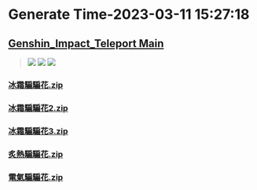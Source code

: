 # Generate Time-2023-03-11 15:27:18

## [Genshin_Impact_Teleport Main](https://github.com/Sam5440/Genshin_Impact_Teleport)

>![](https://komarev.com/ghpvc/?username=done439)
>![](https://komarev.com/ghpvc/?username=done438)
>![](https://komarev.com/ghpvc/?username=done437)

### [冰霜騙騙花.zip](https://raw.githubusercontent.com/Sam5440/Genshin_Impact_Teleport/download/ManualCollectPoint/Monster/WhopperFlower/%E5%86%B0%E9%9C%9C%E9%A8%99%E9%A8%99%E8%8A%B1.zip)

### [冰霜騙騙花2.zip](https://raw.githubusercontent.com/Sam5440/Genshin_Impact_Teleport/download/ManualCollectPoint/Monster/WhopperFlower/%E5%86%B0%E9%9C%9C%E9%A8%99%E9%A8%99%E8%8A%B12.zip)

### [冰霜騙騙花3.zip](https://raw.githubusercontent.com/Sam5440/Genshin_Impact_Teleport/download/ManualCollectPoint/Monster/WhopperFlower/%E5%86%B0%E9%9C%9C%E9%A8%99%E9%A8%99%E8%8A%B13.zip)

### [炙熱騙騙花.zip](https://raw.githubusercontent.com/Sam5440/Genshin_Impact_Teleport/download/ManualCollectPoint/Monster/WhopperFlower/%E7%82%99%E7%86%B1%E9%A8%99%E9%A8%99%E8%8A%B1.zip)

### [電氣騙騙花.zip](https://raw.githubusercontent.com/Sam5440/Genshin_Impact_Teleport/download/ManualCollectPoint/Monster/WhopperFlower/%E9%9B%BB%E6%B0%A3%E9%A8%99%E9%A8%99%E8%8A%B1.zip)

